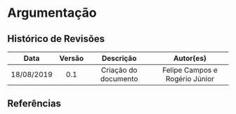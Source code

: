 # Argumentação

## Histórico de Revisões

|   Data   |  Versão  |        Descrição       |          Autor(es)          |
|:--------:|:--------:|:----------------------:|:---------------------------:|
|18/08/2019|   0.1    |  Criação do documento |  Felipe Campos e Rogério Júnior  |


## Referências

